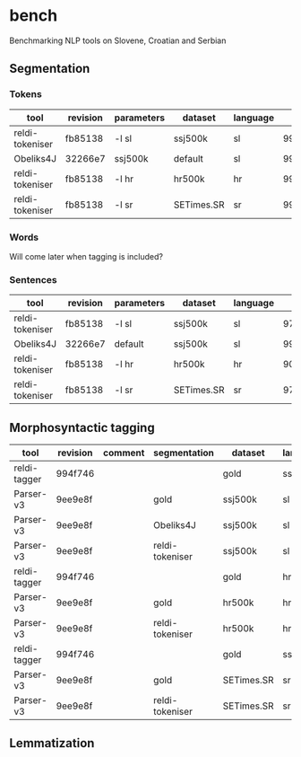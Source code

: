 # bench

Benchmarking NLP tools on Slovene, Croatian and Serbian

## Segmentation

### Tokens

| tool | revision | parameters | dataset | language | P | R | F1 |
| --- | --- | --- | --- | --- | --- | --- | --- |
| reldi-tokeniser | fb85138 | -l sl | ssj500k | sl | 99.68 |     99.18 |     99.43 |
| Obeliks4J | 32266e7 | ssj500k | default | sl | 99.98 |     99.98 |     99.98 |
| reldi-tokeniser | fb85138 | -l hr | hr500k | hr | 99.57 |     99.55 |     99.56 |
| reldi-tokeniser | fb85138 | -l sr |  SETimes.SR | sr | 99.92 |     99.97 |     99.94 |

### Words

Will come later when tagging is included?

### Sentences

| tool | revision | parameters | dataset | language | P | R | F1 |
| --- | --- | --- | --- | --- | --- | --- | --- |
| reldi-tokeniser | fb85138 | -l sl | ssj500k | sl | 97.85 |     96.49 |     97.17 |
| Obeliks4J | 32266e7 | default | ssj500k | sl | 99.09 |     99.26 |     99.18 |
| reldi-tokeniser | fb85138 | -l hr | hr500k | hr | 90.64 |     93.45 |     92.02 |
| reldi-tokeniser | fb85138 | -l sr | SETimes.SR | sr | 97.45 |     95.92 |     96.68 |

## Morphosyntactic tagging

| tool | revision | comment | segmentation | dataset | language | P | R | F1 |
| --- | --- | --- | --- | --- | --- | --- | --- | --- |
| reldi-tagger | 994f746 | | | gold | ssj500k | sl | 94.21 |     94.21 |     94.21 |
| Parser-v3 | 9ee9e8f |  | gold | ssj500k | sl | 96.58 |     96.58 |     96.58 |
| Parser-v3 | 9ee9e8f |  | Obeliks4J | ssj500k | sl | 96.56 |     96.55 |     96.56 |
| Parser-v3 | 9ee9e8f |  | reldi-tokeniser | ssj500k | sl | 96.39 |     96.35 |     96.37 |
| reldi-tagger | 994f746 | | | gold | hr500k | hr | 91.91 |     91.91 |     91.91 |
| Parser-v3 | 9ee9e8f |  | gold | hr500k | hr | 94.29 |     94.29 |     94.29 |
| Parser-v3 | 9ee9e8f |  | reldi-tokeniser | hr500k | hr | 93.89 |     93.86 |     93.87 |
| reldi-tagger | 994f746 | | | gold | ssj500k | sr | 92.03 |     92.03 |     92.03 |
| Parser-v3 | 9ee9e8f |  | gold | SETimes.SR | sr | 95.12 |     95.12 |     95.12 |
| Parser-v3 | 9ee9e8f |  | reldi-tokeniser | SETimes.SR | sr | 95.07 |     95.12 |     95.10 |

## Lemmatization

